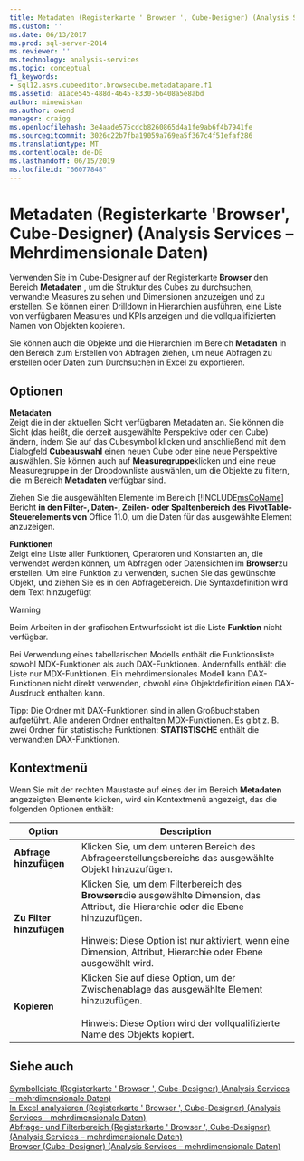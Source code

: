 ```yaml
---
title: Metadaten (Registerkarte ' Browser ', Cube-Designer) (Analysis Services – mehrdimensionale Daten) | Microsoft-Dokumentation
ms.custom: ''
ms.date: 06/13/2017
ms.prod: sql-server-2014
ms.reviewer: ''
ms.technology: analysis-services
ms.topic: conceptual
f1_keywords:
- sql12.asvs.cubeeditor.browsecube.metadatapane.f1
ms.assetid: a1ace545-488d-4645-8330-56408a5e8abd
author: minewiskan
ms.author: owend
manager: craigg
ms.openlocfilehash: 3e4aade575cdcb8260865d4a1fe9ab6f4b7941fe
ms.sourcegitcommit: 3026c22b7fba19059a769ea5f367c4f51efaf286
ms.translationtype: MT
ms.contentlocale: de-DE
ms.lasthandoff: 06/15/2019
ms.locfileid: "66077848"
---
```

# <a name="metadata-browser-tab-cube-designer-analysis-services---multidimensional-data"></a>Metadaten (Registerkarte 'Browser', Cube-Designer) (Analysis Services – Mehrdimensionale Daten)
  Verwenden Sie im Cube-Designer auf der Registerkarte **Browser** den Bereich **Metadaten** , um die Struktur des Cubes zu durchsuchen, verwandte Measures zu sehen und Dimensionen anzuzeigen und zu erstellen. Sie können einen Drilldown in Hierarchien ausführen, eine Liste von verfügbaren Measures und KPIs anzeigen und die vollqualifizierten Namen von Objekten kopieren.  
  
 Sie können auch die Objekte und die Hierarchien im Bereich **Metadaten** in den Bereich zum Erstellen von Abfragen ziehen, um neue Abfragen zu erstellen oder Daten zum Durchsuchen in Excel zu exportieren.  
  
## <a name="options"></a>Optionen  
 **Metadaten**  
 Zeigt die in der aktuellen Sicht verfügbaren Metadaten an. Sie können die Sicht (das heißt, die derzeit ausgewählte Perspektive oder den Cube) ändern, indem Sie auf das Cubesymbol klicken und anschließend mit dem Dialogfeld **Cubeauswahl** einen neuen Cube oder eine neue Perspektive auswählen. Sie können auch auf **Measuregruppe**klicken und eine neue Measuregruppe in der Dropdownliste auswählen, um die Objekte zu filtern, die im Bereich **Metadaten** verfügbar sind.  
  
 Ziehen Sie die ausgewählten Elemente im Bereich [!INCLUDE[msCoName](../includes/msconame-md.md)] Bericht **in den Filter-, Daten-, Zeilen- oder Spaltenbereich des PivotTable-Steuerelements von** Office 11.0, um die Daten für das ausgewählte Element anzuzeigen.  
  
 **Funktionen**  
 Zeigt eine Liste aller Funktionen, Operatoren und Konstanten an, die verwendet werden können, um Abfragen oder Datensichten im **Browser**zu erstellen. Um eine Funktion zu verwenden, suchen Sie das gewünschte Objekt, und ziehen Sie es in den Abfragebereich. Die Syntaxdefinition wird dem Text hinzugefügt  
  
> [!WARNING]  
>  Beim Arbeiten in der grafischen Entwurfssicht ist die Liste **Funktion** nicht verfügbar.  
  
 Bei Verwendung eines tabellarischen Modells enthält die Funktionsliste sowohl MDX-Funktionen als auch DAX-Funktionen. Andernfalls enthält die Liste nur MDX-Funktionen. Ein mehrdimensionales Modell kann DAX-Funktionen nicht direkt verwenden, obwohl eine Objektdefinition einen DAX-Ausdruck enthalten kann.  
  
 Tipp: Die Ordner mit DAX-Funktionen sind in allen Großbuchstaben aufgeführt. Alle anderen Ordner enthalten MDX-Funktionen. Es gibt z. B. zwei Ordner für statistische Funktionen: **STATISTISCHE** enthält die verwandten DAX-Funktionen.  
  
## <a name="context-menu"></a>Kontextmenü  
 Wenn Sie mit der rechten Maustaste auf eines der im Bereich **Metadaten** angezeigten Elemente klicken, wird ein Kontextmenü angezeigt, das die folgenden Optionen enthält:  
  
|Option|Description|  
|------------|-----------------|  
|**Abfrage hinzufügen**|Klicken Sie, um dem unteren Bereich des Abfrageerstellungsbereichs das ausgewählte Objekt hinzuzufügen.|  
|**Zu Filter hinzufügen**|Klicken Sie, um dem Filterbereich des **Browsers**die ausgewählte Dimension, das Attribut, die Hierarchie oder die Ebene hinzuzufügen.<br /><br /> Hinweis: Diese Option ist nur aktiviert, wenn eine Dimension, Attribut, Hierarchie oder Ebene ausgewählt wird.|  
|**Kopieren**|Klicken Sie auf diese Option, um der Zwischenablage das ausgewählte Element hinzuzufügen.<br /><br /> Hinweis: Diese Option wird der vollqualifizierte Name des Objekts kopiert.|  
  
## <a name="see-also"></a>Siehe auch  
 [Symbolleiste &#40;Registerkarte ' Browser ', Cube-Designer&#41; &#40;Analysis Services – mehrdimensionale Daten&#41;](toolbar-browser-tab-cube-designer-analysis-services-multidimensional-data.md)   
 [In Excel analysieren &#40;Registerkarte ' Browser ', Cube-Designer&#41; &#40;Analysis Services – mehrdimensionale Daten&#41;](analyze-in-excel-browser-cube-designer-analysis-services-multidimensional-data.md)   
 [Abfrage- und Filterbereich &#40;Registerkarte ' Browser ', Cube-Designer&#41; &#40;Analysis Services – mehrdimensionale Daten&#41;](query-filter-browser-cube-designer-analysis-services-multidimensional-data.md)   
 [Browser &#40;Cube-Designer&#41; &#40;Analysis Services – mehrdimensionale Daten&#41;](browser-cube-designer-analysis-services-multidimensional-data.md)  
  
  
